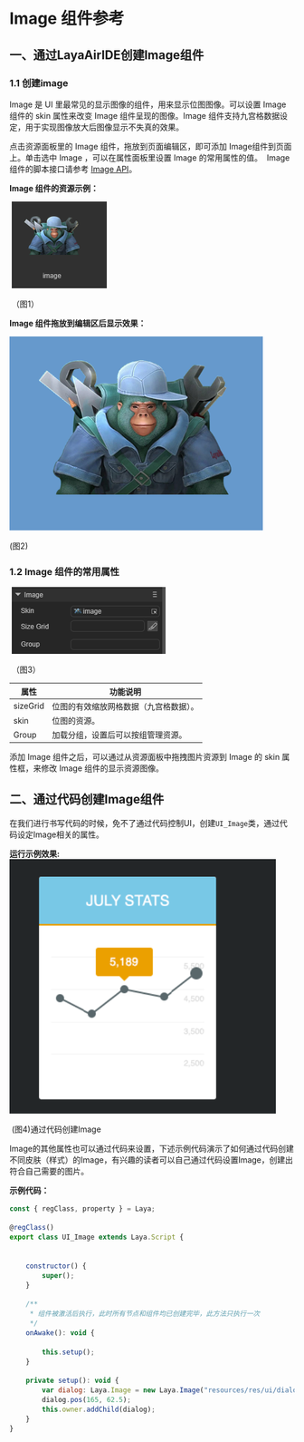 # Image 组件参考



## 一、通过LayaAirIDE创建Image组件

###        1.1 创建image

Image 是 UI 里最常见的显示图像的组件，用来显示位图图像。可以设置 Image 组件的 skin 属性来改变 Image 组件呈现的图像。Image 组件支持九宫格数据设定，用于实现图像放大后图像显示不失真的效果。

点击资源面板里的 Image 组件，拖放到页面编辑区，即可添加 Image组件到页面上。单击选中 Image ，可以在属性面板里设置 Image 的常用属性的值。
​        Image 组件的脚本接口请参考 [Image API](https://layaair2.ldc2.layabox.com/api2/Chinese/index.html?version=2.9.0beta&type=2D&category=UI&class=laya.ui.Image)。

 **Image 组件的资源示例：**

​        ![图片0.png](img/1.png)<br/>

​    （图1）

**Image 组件拖放到编辑区后显示效果：**

![图片0.png](img/2.png) <br/>

(图2)    

### 1.2 Image 组件的常用属性

​        ![图片0.png](img/3.png) <br/>

​     （图3）

| **属性** | **功能说明**                           |
| -------- | -------------------------------------- |
| sizeGrid | 位图的有效缩放网格数据（九宫格数据）。 |
| skin     | 位图的资源。                           |
| Group    | 加载分组，设置后可以按组管理资源。     |

添加 Image 组件之后，可以通过从资源面板中拖拽图片资源到 Image 的 skin 属性框，来修改 Image 组件的显示资源图像。

## 二、通过代码创建Image组件

在我们进行书写代码的时候，免不了通过代码控制UI，创建`UI_Image`类，通过代码设定Image相关的属性。

**运行示例效果:**
​	![5](img/4.png)<br/>

​	(图4)通过代码创建Image

Image的其他属性也可以通过代码来设置，下述示例代码演示了如何通过代码创建不同皮肤（样式）的Image，有兴趣的读者可以自己通过代码设置Image，创建出符合自己需要的图片。

**示例代码：**

```javascript
const { regClass, property } = Laya;

@regClass()
export class UI_Image extends Laya.Script {


    constructor() {
        super();
    }

    /**
     * 组件被激活后执行，此时所有节点和组件均已创建完毕，此方法只执行一次
     */
    onAwake(): void {

		this.setup();
	}

	private setup(): void {
		var dialog: Laya.Image = new Laya.Image("resources/res/ui/dialog (3).png");
		dialog.pos(165, 62.5);
		this.owner.addChild(dialog);
	}
}
```

